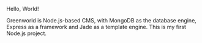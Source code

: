 Hello, World!

Greenworld is Node.js-based CMS, with MongoDB as the database engine, Express as a framework and Jade as a template engine. This is my first Node.js project.